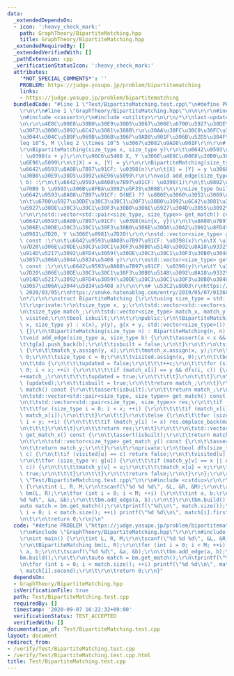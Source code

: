 ```yaml
---
data:
  _extendedDependsOn:
  - icon: ':heavy_check_mark:'
    path: GraphTheory/BipartiteMatching.hpp
    title: GraphTheory/BipartiteMatching.hpp
  _extendedRequiredBy: []
  _extendedVerifiedWith: []
  _pathExtension: cpp
  _verificationStatusIcon: ':heavy_check_mark:'
  attributes:
    '*NOT_SPECIAL_COMMENTS*': ''
    PROBLEM: https://judge.yosupo.jp/problem/bipartitematching
    links:
    - https://judge.yosupo.jp/problem/bipartitematching
  bundledCode: "#line 1 \"Test/BipartiteMatching.test.cpp\"\n#define PROBLEM \"https://judge.yosupo.jp/problem/bipartitematching\"\
    \r\n\r\n#line 1 \"GraphTheory/BipartiteMatching.hpp\"\n\n\n\r\n#include <vector>\r\
    \n#include <cassert>\r\n#include <utility>\r\n\r\n/*\r\nlast-updated: 2020/08/26\r\
    \n\r\n\u4E8C\u90E8\u30B0\u30E9\u30D5\u3067\u306E\u6700\u5927\u30DE\u30C3\u30C1\
    \u30F3\u30B0\u3092\u6C42\u3081\u308B\r\n\u30AA\u30FC\u30C0\u30FC\u304C\u602A\u3057\
    \u3044\u304C\u5B9F\u969B\u306B\u306F\u9AD8\u901F\u306B\u52D5\u304F\r\n\r\nN \\\
    leq 10^5, M \\leq 2 \\times 10^5 \u3067\u3082\u9AD8\u901F\r\n\r\n# \u4ED5\u69D8\
    \r\nBipartiteMatching(size_type x, size_type y)\r\n\t\u6642\u9593\u8A08\u7B97\u91CF\
    : \u0398(x + y)\r\n\t\u96C6\u5408 X, Y \u306E\u4E8C\u90E8\u30B0\u30E9\u30D5\u3092\
    \u6E96\u5099\r\n\t|X| = x, |Y| = y\r\n\r\nBipartiteMatching(size_type n)\r\n\t\
    \u6642\u9593\u8A08\u7B97\u91CF: \u0398(n)\r\n\t|X| = |Y| = y \u306E\u4E8C\u90E8\
    \u30B0\u30E9\u30D5\u3092\u6E96\u5099\r\n\r\nvoid add_edge(size_type a, size_type\
    \ b) :\r\n\t\u6642\u9593\u8A08\u7B97\u91CF: \u0398(1)\r\n\t\u9802\u70B9 a, \u9802\
    \u70B9 b \u9593\u306B\u8FBA\u3092\u5F35\u308B\r\n\r\nsize_type build() :\r\n\t\
    \u6642\u9593\u8A08\u7B97\u91CF: O(NE) ?? \u8B0E\u3060\u3051\u3069\u9AD8\u901F\r\
    \n\t\u6700\u5927\u30DE\u30C3\u30C1\u30F3\u30B0\u3092\u6C42\u3081\u308B\r\n\t\u6700\
    \u5927\u30DE\u30C3\u30C1\u30F3\u30B0\u306E\u5927\u304D\u3055\u3092\u8FD4\u3059\
    \r\n\r\nstd::vector<std::pair<size_type, size_type>> get_match() const :\r\n\t\
    \u6642\u9593\u8A08\u7B97\u91CF: \u0398(min{x, y})\r\n\t\u8A08\u7B97\u6E08\u307F\
    \u306E\u30DE\u30C3\u30C1\u30F3\u30B0\u306E\u30DA\u30A2\u3092\u8FD4\u3059 (X \u306E\
    \u8981\u7D20, Y \u306E\u8981\u7D20)\r\n\r\nstd::vector<size_type> get_match_x()\
    \ const :\r\n\t\u6642\u9593\u8A08\u7B97\u91CF: \u0398(x)\r\n\tX \u306E\u5404\u8981\
    \u7D20\u306E\u30DE\u30C3\u30C1\u30F3\u30B0\u5148\u3092\u8A18\u9332\u3057\u305F\
    \u914D\u5217\u3092\u8FD4\u3059(\u30DE\u30C3\u30C1\u30F3\u30B0\u304C\u5B58\u5728\
    \u3057\u306A\u3044\u5834\u5408 y)\r\n\r\nstd::vector<size_type> get_match_y()\
    \ const :\r\n\t\u6642\u9593\u8A08\u7B97\u91CF: \u0398(y)\r\n\tY \u306E\u5404\u8981\
    \u7D20\u306E\u30DE\u30C3\u30C1\u30F3\u30B0\u5148\u3092\u8A18\u9332\u3057\u305F\
    \u914D\u5217\u3092\u8FD4\u3059(\u30DE\u30C3\u30C1\u30F3\u30B0\u304C\u5B58\u5728\
    \u3057\u306A\u3044\u5834\u5408 x)\r\n\r\n# \u53C2\u8003\r\nhttps://ikatakos.com/pot/programming_algorithm/graph_theory/bipartite_matching,\
    \ 2020/03/05\r\nhttps://snuke.hatenablog.com/entry/2019/05/07/013609, 2020/08/26\r\
    \n*/\r\n\r\nstruct BipartiteMatching {\r\n\tusing size_type = std::size_t;\r\n\
    \t\r\nprivate:\r\n\tsize_type x, y;\r\n\tstd::vector<std::vector<size_type>> g;\r\
    \n\tsize_type match_;\r\n\tstd::vector<size_type> match_x, match_y;\r\n\tstd::vector<size_type>\
    \ visited;\r\n\tbool isbuilt;\r\n\t\r\npublic:\r\n\tBipartiteMatching(size_type\
    \ x, size_type y) : x(x), y(y), g(x + y, std::vector<size_type>()), isbuilt(false)\
    \ {}\r\n\tBipartiteMatching(size_type n) : BipartiteMatching(n, n) {}\r\n\t\r\n\
    \tvoid add_edge(size_type a, size_type b) {\r\n\t\tassert(a < x && b < y);\r\n\
    \t\tg[a].push_back(b);\r\n\t\tisbuilt = false;\r\n\t}\r\n\t\r\n\tsize_type build()\
    \ {\r\n\t\tmatch_y.assign(y, x);\r\n\t\tmatch_x.assign(x, y);\r\n\t\tmatch_ =\
    \ 0;\r\n\t\tsize_type c = 0;\r\n\t\tvisited.assign(x, 0);\r\n\t\tbool updated;\r\
    \n\t\tdo {\r\n\t\t\tupdated = false;\r\n\t\t\t++c;\r\n\t\t\tfor (size_type i =\
    \ 0; i < x; ++i) {\r\n\t\t\t\tif (match_x[i] == y && dfs(i, c)) {\r\n\t\t\t\t\t\
    ++match_;\r\n\t\t\t\t\tupdated = true;\r\n\t\t\t\t}\r\n\t\t\t}\r\n\t\t} while\
    \ (updated);\r\n\t\tisbuilt = true;\r\n\t\treturn match_;\r\n\t}\r\n\t\r\n\tsize_type\
    \ match() const {\r\n\t\tassert(isbuilt);\r\n\t\treturn match_;\r\n\t}\r\n\t\r\
    \n\tstd::vector<std::pair<size_type, size_type>> get_match() const {\r\n\t\tassert(isbuilt);\r\
    \n\t\tstd::vector<std::pair<size_type, size_type>> res;\r\n\t\tif (x < y) {\r\n\
    \t\t\tfor (size_type i = 0; i < x; ++i) {\r\n\t\t\t\tif (match_x[i] != y) res.emplace_back(i,\
    \ match_x[i]);\r\n\t\t\t}\r\n\t\t}\r\n\t\telse {\r\n\t\t\tfor (size_type i = 0;\
    \ i < y; ++i) {\r\n\t\t\t\tif (match_y[i] != x) res.emplace_back(match_y[i], i);\r\
    \n\t\t\t}\r\n\t\t}\r\n\t\treturn res;\r\n\t}\r\n\t\r\n\tstd::vector<size_type>\
    \ get_match_x() const {\r\n\t\tassert(isbuilt);\r\n\t\treturn match_x;\r\n\t}\r\
    \n\t\r\n\tstd::vector<size_type> get_match_y() const {\r\n\t\tassert(isbuilt);\r\
    \n\t\treturn match_y;\r\n\t}\r\n\t\r\nprivate:\r\n\tbool dfs(size_type u, size_type\
    \ c) {\r\n\t\tif (visited[u] == c) return false;\r\n\t\tvisited[u] = c;\r\n\t\t\
    \r\n\t\tfor (size_type v: g[u]) {\r\n\t\t\tif (match_y[v] == x || dfs(match_y[v],\
    \ c)) {\r\n\t\t\t\tmatch_y[v] = u;\r\n\t\t\t\tmatch_x[u] = v;\r\n\t\t\t\treturn\
    \ true;\r\n\t\t\t}\r\n\t\t}\r\n\t\treturn false;\r\n\t}\r\n};\r\n\r\n\n#line 4\
    \ \"Test/BipartiteMatching.test.cpp\"\n\r\n#include <cstdio>\r\n\r\nint main()\
    \ {\r\n\tint L, R, M;\r\n\tscanf(\"%d %d %d\", &L, &R, &M);\r\n\t\r\n\tBipartiteMatching\
    \ bm(L, R);\r\n\tfor (int i = 0; i < M; ++i) {\r\n\t\tint a, b;\r\n\t\tscanf(\"\
    %d %d\", &a, &b);\r\n\t\tbm.add_edge(a, b);\r\n\t}\r\n\tbm.build();\r\n\t\r\n\t\
    auto match = bm.get_match();\r\n\tprintf(\"%d\\n\", match.size());\r\n\tfor (int\
    \ i = 0; i < match.size(); ++i) printf(\"%d %d\\n\", match[i].first, match[i].second);\r\
    \n\t\r\n\treturn 0;\r\n}\n"
  code: "#define PROBLEM \"https://judge.yosupo.jp/problem/bipartitematching\"\r\n\
    \r\n#include \"GraphTheory/BipartiteMatching.hpp\"\r\n\r\n#include <cstdio>\r\n\
    \r\nint main() {\r\n\tint L, R, M;\r\n\tscanf(\"%d %d %d\", &L, &R, &M);\r\n\t\
    \r\n\tBipartiteMatching bm(L, R);\r\n\tfor (int i = 0; i < M; ++i) {\r\n\t\tint\
    \ a, b;\r\n\t\tscanf(\"%d %d\", &a, &b);\r\n\t\tbm.add_edge(a, b);\r\n\t}\r\n\t\
    bm.build();\r\n\t\r\n\tauto match = bm.get_match();\r\n\tprintf(\"%d\\n\", match.size());\r\
    \n\tfor (int i = 0; i < match.size(); ++i) printf(\"%d %d\\n\", match[i].first,\
    \ match[i].second);\r\n\t\r\n\treturn 0;\r\n}"
  dependsOn:
  - GraphTheory/BipartiteMatching.hpp
  isVerificationFile: true
  path: Test/BipartiteMatching.test.cpp
  requiredBy: []
  timestamp: '2020-09-07 16:22:32+09:00'
  verificationStatus: TEST_ACCEPTED
  verifiedWith: []
documentation_of: Test/BipartiteMatching.test.cpp
layout: document
redirect_from:
- /verify/Test/BipartiteMatching.test.cpp
- /verify/Test/BipartiteMatching.test.cpp.html
title: Test/BipartiteMatching.test.cpp
---
```

